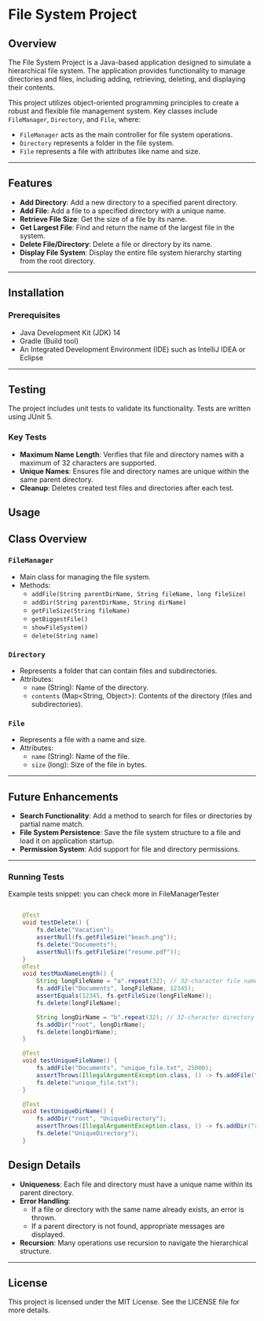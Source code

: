 # File System Project

## Overview
The File System Project is a Java-based application designed to simulate a hierarchical file system. The application provides functionality to manage directories and files, including adding, retrieving, deleting, and displaying their contents.

This project utilizes object-oriented programming principles to create a robust and flexible file management system. Key classes include `FileManager`, `Directory`, and `File`, where:
- `FileManager` acts as the main controller for file system operations.
- `Directory` represents a folder in the file system.
- `File` represents a file with attributes like name and size.

---

## Features
- **Add Directory**: Add a new directory to a specified parent directory.
- **Add File**: Add a file to a specified directory with a unique name.
- **Retrieve File Size**: Get the size of a file by its name.
- **Get Largest File**: Find and return the name of the largest file in the system.
- **Delete File/Directory**: Delete a file or directory by its name.
- **Display File System**: Display the entire file system hierarchy starting from the root directory.

---

## Installation
### Prerequisites
- Java Development Kit (JDK) 14
- Gradle (Build tool)
- An Integrated Development Environment (IDE) such as IntelliJ IDEA or Eclipse
---

## Testing
The project includes unit tests to validate its functionality. Tests are written using JUnit 5.

### Key Tests
- **Maximum Name Length**: Verifies that file and directory names with a maximum of 32 characters are supported.
- **Unique Names**: Ensures file and directory names are unique within the same parent directory.
- **Cleanup**: Deletes created test files and directories after each test.

## Usage


## Class Overview
### `FileManager`
- Main class for managing the file system.
- Methods:
  - `addFile(String parentDirName, String fileName, long fileSize)`
  - `addDir(String parentDirName, String dirName)`
  - `getFileSize(String fileName)`
  - `getBiggestFile()`
  - `showFileSystem()`
  - `delete(String name)`

### `Directory`
- Represents a folder that can contain files and subdirectories.
- Attributes:
  - `name` (String): Name of the directory.
  - `contents` (Map<String, Object>): Contents of the directory (files and subdirectories).

### `File`
- Represents a file with a name and size.
- Attributes:
  - `name` (String): Name of the file.
  - `size` (long): Size of the file in bytes.

---

## Future Enhancements
- **Search Functionality**: Add a method to search for files or directories by partial name match.
- **File System Persistence**: Save the file system structure to a file and load it on application startup.
- **Permission System**: Add support for file and directory permissions.

---
### Running Tests

Example tests snippet: 
you can check more in FileManagerTester
```java

    @Test
    void testDelete() {
        fs.delete("Vacation");
        assertNull(fs.getFileSize("beach.png"));
        fs.delete("Documents");
        assertNull(fs.getFileSize("resume.pdf"));
    }
    @Test
    void testMaxNameLength() {
        String longFileName = "a".repeat(32); // 32-character file name
        fs.addFile("Documents", longFileName, 12345);
        assertEquals(12345, fs.getFileSize(longFileName));
        fs.delete(longFileName);

        String longDirName = "b".repeat(32); // 32-character directory name
        fs.addDir("root", longDirName);
        fs.delete(longDirName);
    }

    @Test
    void testUniqueFileName() {
        fs.addFile("Documents", "unique_file.txt", 25000);
        assertThrows(IllegalArgumentException.class, () -> fs.addFile("Documents", "unique_file.txt", 5000));
        fs.delete("unique_file.txt");
    }

    @Test
    void testUniqueDirName() {
        fs.addDir("root", "UniqueDirectory");
        assertThrows(IllegalArgumentException.class, () -> fs.addDir("root", "UniqueDirectory"));
        fs.delete("UniqueDirectory");
    }
```

## Design Details
- **Uniqueness**: Each file and directory must have a unique name within its parent directory.
- **Error Handling**:
  - If a file or directory with the same name already exists, an error is thrown.
  - If a parent directory is not found, appropriate messages are displayed.
- **Recursion**: Many operations use recursion to navigate the hierarchical structure.

---


## License
This project is licensed under the MIT License. See the LICENSE file for more details.

